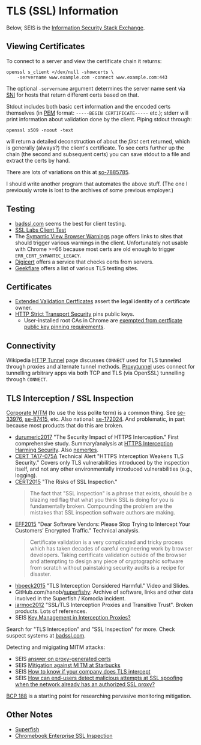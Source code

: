 TLS (SSL) Information
=====================

Below, SEIS is the [Information Security Stack Exchange][SEIS].

Viewing Certificates
--------------------

To connect to a server and view the certificate chain it returns:

    openssl s_client </dev/null -showcerts \
        -servername www.example.com -connect www.example.com:443

The optional `-servername` argument determines the server name sent
via [SNI] for hosts that return different certs based on that.

Stdout includes both basic cert information and the encoded certs
themselves (in [PEM] format: `-----BEGIN CERTIFICATE-----` etc.); stderr
will print information about validation done by the client. Piping
stdout through:

    openssl x509 -noout -text

will return a detailed deconstruction of about the _first_ cert
returned, which is generally (always?) the client's certificate. To
see certs further up the chain (the second and subsequent certs) you
can save stdout to a file and extract the certs by hand.

There are lots of variations on this at [so-7885785].

I should write another program that automates the above stuff. (The
one I previously wrote is lost to the archives of some previous
employer.)


Testing
-------

* [badssl.com] seems the best for client testing.
* [SSL Labs Client Test]
* The [Symantic View Browser Warnings][sy-bw] page offers links
  to sites that should trigger various warnings in the client.
  Unfortunately not usable with Chrome >=66 because most certs
  are old enough to trigger `ERR_CERT_SYMANTEC_LEGACY`.
* [Digicert][digicert-check] offers a service that checks certs
  from servers.
* [Geekflare] offers a list of various TLS testing sites.


Certificates
------------

* [Extended Validation Certficates][EV] assert the legal identity
  of a certificate owner.
* [HTTP Strict Transport Security][HSTS] pins public keys.
  * User-installed root CAs in Chrome are [exempted from certficate
    public key pinning requirements][imperialviolet.org/pinning].

Connectivity
------------

Wikipedia [HTTP Tunnel] page discusses `CONNECT` used for TLS
tunneled through proxies and alternate tunnel methods. [Proxytunnel]
uses connect for tunnelling arbitrary apps via both TCP and TLS
(via OpenSSL) tunnelling through `CONNECT`.


TLS Interception / SSL Inspection
---------------------------------

[Corporate MITM][] (to use the less polite term) is a common thing.
See [se-33976], [se-87415], etc. Also national: [se-172024]. And
problematic, in part because most products that do this are broken.

* [durumeric2017] "The Security Impact of HTTPS Interception."
  First comprehensive study. Summary/analysis at [HTTPS Interception
  Harming Security][sslstore-harming]. Also [nemertes].
* [CERT TA17-075A] Technical Alert "HTTPS Interception Weakens TLS
  Security." Covers only TLS vulnerabilities introduced by the
  inspection itself, and not any other environmentally introduced
  vulnerabilities (e.g., logging).
* [CERT2015] "The Risks of SSL Inspection."
  > The fact that "SSL inspection" is a phrase that exists, should
  > be a blazing red flag that what you think SSL is doing for you
  > is fundamentally broken. Compounding the problem are the mistakes
  > that SSL inspection software authors are making.
* [EFF2015] "Dear Software Vendors: Please Stop Trying to Intercept
  Your Customers’ Encrypted Traffic." Technical analysis.
  > Certificate validation is a very complicated and tricky process
  > which has taken decades of careful engineering work by browser
  > developers. Taking certificate validation outside of the browser
  > and attempting to design any piece of cryptographic software
  > from scratch without painstaking security audits is a recipe
  > for disaster.
* [hboeck2015] "TLS Interception Considered Harmful." Video and Slides.
* GitHub.com/hanob/[superfishy]: Archive of software, links and other
  data involved in the Superfish / Komodia incident.
* [jarmoc2012] "SSL/TLS Interception Proxies and Transitive Trust".
  Broken products. Lots of references.
* SEIS [Key Management in Interception Proxies?][se-51500]

Search for "TLS Interception" and "SSL Inspection" for more.
Check suspect systems at [badssl.com].

Detecting and migigating MITM attacks:
* SEIS [answer on proxy-generated certs][se-49526]
* SEIS [Mitigation against MITM at Starbucks][se-84323]
* SEIS [How to know if your company does TLS intercept][se-129719]
* SEIS [How can end-users detect malicious attempts at SSL spoofing
  when the network already has an authorized SSL proxy?][se-16293]

[BCP 188] is a starting point for researching pervasive monitoring
mitigation.


Other Notes
-----------

* [Superfish](https://arstechnica.com/information-technology/2015/02/lenovo-pcs-ship-with-man-in-the-middle-adware-that-breaks-https-connections/)
* [Chromebook Enterprise SSL Inspection](https://support.google.com/chrome/a/answer/3504942)



[BCP 188]: https://tools.ietf.org/html/bcp188
[CERT TA17-075A]: https://www.us-cert.gov/ncas/alerts/TA17-075A
[CERT2015]: https://insights.sei.cmu.edu/cert/2015/03/the-risks-of-ssl-inspection.html
[EFF2015]: https://www.eff.org/deeplinks/2015/02/dear-software-vendors-please-stop-trying-intercept-your-customers-encrypted
[EV]: https://en.wikipedia.org/wiki/Extended_Validation_Certificate
[HSTS]: https://en.wikipedia.org/wiki/HTTP_Strict_Transport_Security
[HTTP Tunnel]: https://en.wikipedia.org/wiki/HTTP_tunnel
[PEM]: https://en.wikipedia.org/wiki/Privacy-enhanced_Electronic_Mail
[Proxytunnel]: http://proxytunnel.sourceforge.net/intro.php
[SEIS]: https://security.stackexchange.com/
[SNI]: https://en.wikipedia.org/wiki/Server_Name_Indication
[SSL Labs Client Test]: https://www.ssllabs.com/ssltest/viewMyClient.html
[badssl.com]: https://badssl.com.
[corporate MITM]: https://directorblue.blogspot.com/2006/07/think-your-ssl-traffic-is-secure-if.html
[digicert-check]: https://www.digicert.com/help/
[durumeric2017]: https://jhalderm.com/pub/papers/interception-ndss17.pdf
[geekflare]: https://geekflare.com/ssl-test-certificate/
[hboeck2015]: https://blog.hboeck.de/archives/875-TLS-interception-considered-harmful-video-and-slides.html
[imperialviolet.org/pinning]: https://www.imperialviolet.org/2011/05/04/pinning.html
[jarmoc2012]: https://media.blackhat.com/bh-eu-12/Jarmoc/bh-eu-12-Jarmoc-SSL_TLS_Interception-WP.pdf
[nemertes]: https://nemertes.com/tls-interception-good-bad-just-plain-ugly/
[se-129719]: https://security.stackexchange.com/a/129719/12254
[se-16293]: https://security.stackexchange.com/q/16293/12254
[se-172024]: https://security.stackexchange.com/a/172024/12254
[se-33976]: https://security.stackexchange.com/q/33976/12254
[se-49526]: https://security.stackexchange.com/a/49526/12254
[se-51500]: https://security.stackexchange.com/q/51500/12254
[se-84323]: https://security.stackexchange.com/a/84323/12254
[se-87415]: https://security.stackexchange.com/questions/87415/certificate-pinning-and-corporate-mitm
[so-7885785]: https://stackoverflow.com/q/7885785/107294
[sslstore-harming]: https://www.thesslstore.com/blog/https-interception-harming-security/
[superfishy]: https://github.com/hannob/superfishy
[sy-bw]: https://cryptoreport.websecurity.symantec.com/checker/views/sslCheck.jsp
